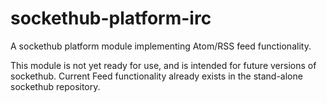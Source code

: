 sockethub-platform-irc
======================

A sockethub platform module implementing Atom/RSS feed functionality.

This module is not yet ready for use, and is intended for future versions of
sockethub. Current Feed functionality already exists in the stand-alone sockethub repository.
